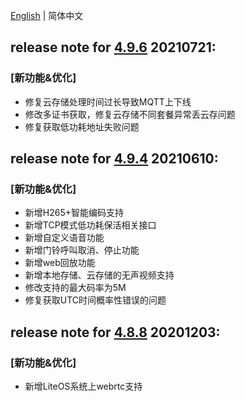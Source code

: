 [English](./release_note.md) | 简体中文

## release note for **[4.9.6](./dowload_list_linux_mainline.md)** 20210721:
### [新功能&优化]
- 修复云存储处理时间过长导致MQTT上下线
- 修改多证书获取，修复云存储不同套餐异常丢云存问题
- 修复获取低功耗地址失败问题


## release note for **[4.9.4](./dowload_list_liteos_4.9.4.md)** 20210610:
### [新功能&优化]
- 新增H265+智能编码支持
- 新增TCP模式低功耗保活相关接口
- 新增自定义语音功能
- 新增门铃呼叫取消、停止功能
- 新增web回放功能
- 新增本地存储、云存储的无声视频支持
- 修改支持的最大码率为5M
- 修复获取UTC时间概率性错误的问题

## release note for **[4.8.8](./dowload_list_liteos_4.8.8.md)** 20201203:
### [新功能&优化]
- 新增LiteOS系统上webrtc支持